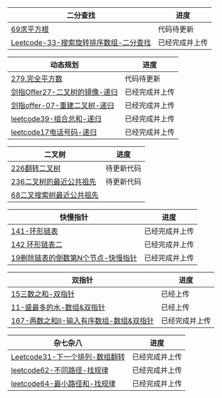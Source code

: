 | 二分查找                   | 进度         |
| ------------------------------------------------------------ | ------------ |
|[69求平方根](./69-求平方根.md)|代码待更新|
|[Leetcode-33-搜索旋转排序数组-二分查找](./Leetcode-33-搜索旋转排序数组-二分查找.md)|已经完成并上传|


| 动态规划                       | 进度         |
| ------------------------------------------------------------ | ------------ |
|[279.完全平方数](./279.完全平方数.md)|代码待更新|
|[剑指Offer27-二叉树的镜像-递归](./剑指Offer27-二叉树的镜像-递归.md)|已经完成并上传|
|[剑指offer-07-重建二叉树-递归](./剑指offer-07-重建二叉树-递归.md)|已经完成并上传|
|[leetcode39-组合总和-递归](./leetcode39-组合总和-递归.md)|已经完成并上传|
|[leetcode17电话号码-递归](./leetcode17电话号码-递归.md)|已经完成并上传|


| 二叉树                           | 进度         |
| ------------------------------------------------------------ | ------------ |
|[226翻转二叉树](./226-翻转二叉树.md)|待更新代码|
|[236二叉树的最近公共祖先](./236-二叉树的最近公共祖先.md)|待更新代码|
|[68二叉搜索树最近公共祖先](./68-二叉搜索树最近公共祖先.md)||



| 快慢指针                             | 进度         |
| ------------------------------------------------------------ | ------------ |
|[141-环形链表](./141-环形链表-快慢指针.md)|已经完成并上传|
|[142 环形链表二](./142-环形链表二-快慢指针.md)|已经完成并上传|
|[19删除链表的倒数第N个节点-快慢指针](./19删除链表的倒数第N个节点-快慢指针.md)|已经完成并上传|


| 双指针                             | 进度         |
| ------------------------------------------------------------ | ------------ |
| [15三数之和-双指针](./15三数之和-双指针.md)                         | 已经上传|   
|[11-盛最多的水-数组&双指针](./11-盛最多的水-数组&双指针.md)|已经上传|
|[167-两数之和II-输入有序数组-数组&双指针](./167-两数之和II-输入有序数组-数组&双指针.md)|已经完成并上传|


| 杂七杂八                           | 进度         |
| ------------------------------------------------------------ | ------------ |
|[Leetcode31-下一个排列-数组翻转](./Leetcode31-下一个排列-数组翻转.md)|已经完成并上传|
|[leetcode62-不同路径-找规律](./leetcode62-不同路径-找规律.md)|已经完成并上传|
|[leetcode64-最小路径和-找规律](leetcode64-最小路径和.md)|已经完成并上传|
